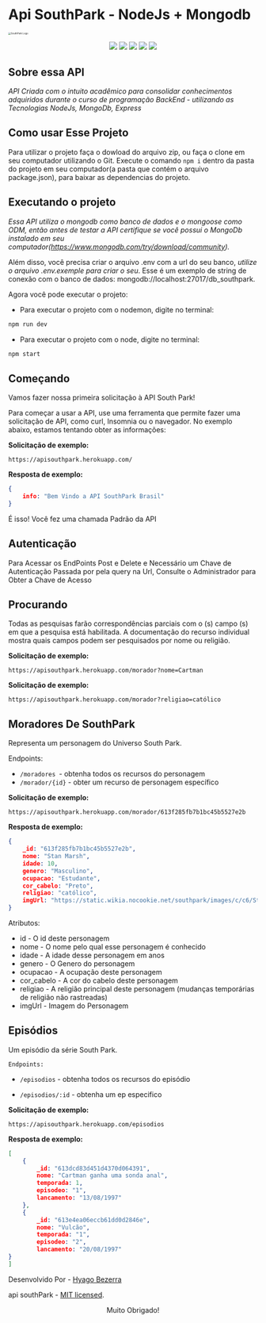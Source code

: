 # Api SouthPark - NodeJs + Mongodb 

<img src="https://lh3.googleusercontent.com/yq-2UnK8N82e8Wl6XeerbvQbW-StuETkt4oNROgfTcBu95Zn4AHsPHVrEiqPc0958NDh3rPaOtc697mKBUtMmlhfPE8-Eezjfny7npoB5446rhI396Kny2U744qnSTIoNxnAiFA6o2MROnKrtgsfTUpgQ6WeZqhy29Ijk1J4sVdEfCxp24zcqA1_L7gM6k8NYtcAALEwFgnac5QVKVyV1cxN2yLBo-qspQHs7nH41_J0wVzoqeHkzgF4izXhkXJkMrPbr9fTDaQ0J4LEftuY2pdhwFK9eDazd5mjKU_BAD5U7GeLVZEM5yQXFZ6ILTQdWztyM0pmyq6SqhGtoqi2SlB5VHSvhBlj227tixpQ-A8TMODmYXWVTPYFsNTQyNpvDiAVE9pUY2ShuE2hWxQb6I2c22WrAV8EKvZWxoyzRFFYmh_YkZ29f8ooVNQ7y8kVXpV4ka0rMj_VsEGS2WxwhYwEopMrCvEPhIlCCH0B3xIz0cHzX1tiZCvNrCNDnO0c7KAp2Kqc5ds8KECAWWVfcbzCq00ihxWa3fala0nx15w2C9_SDxLkmbnmWUQCDfsAIo_OZvnRvWkvzgzDLa-sAjQEF34iobzHTXaFWJ0EbdaAsPAc-A4PdXSH3VXeOXuaGim-Xl_B7rogUenNqOy_TkWiZiP0DXveP_Fgwx5tr_3Nh25GZ3plGVF8__s1YL4XF7GZTFdHyAgi0InVH3jkNqbj=w1280-h720-no?authuser=1" alt="SouthPark Logo" style="zoom:33%;" />

<p align="center">
    <img src="https://img.shields.io/github/languages/count/Hyagobsantos/Projeto03-Api-SouthPark-Nodejs?label=Linguagens" />
    <img src="https://img.shields.io/github/languages/top/Hyagobsantos/Projeto03-Api-SouthPark-Nodejs?style=flat-square&logo=javascript">
    <img src="https://img.shields.io/github/stars/Hyagobsantos/Projeto03-Api-SouthPark-Nodejs?label=Estrelas" />
    <img src="https://img.shields.io/snyk/vulnerabilities/github/Hyagobsantos/Projeto03-Api-SouthPark-Nodejs?color=green&label=Vulnerabilidades" />
    <img src="https://img.shields.io/github/license/Hyagobsantos/Projeto03-Api-SouthPark-Nodejs?color=green&style=flat-square" />
</p>

## Sobre essa API

*API Criada com o intuito acadêmico para consolidar conhecimentos adquiridos durante o curso de programação BackEnd - utilizando as Tecnologias NodeJs, MongoDb, Express*

## Como usar Esse Projeto 

Para utilizar o projeto faça o dowload do arquivo zip, ou faça o clone em seu computador utilizando o Git. Execute o comando `npm i` dentro da pasta do projeto em seu computador(a pasta que contém o arquivo package.json), para baixar as dependencias do projeto.

## Executando o projeto

*Essa API utiliza o mongodb como banco de dados e o mongoose como ODM, então antes de testar a API certifique se você possui o MongoDb instalado em seu computador(https://www.mongodb.com/try/download/community).*

Além disso, você precisa criar o arquivo .env com a url do seu banco, *utilize o arquivo .env.exemple para criar o seu*. Esse é um exemplo de string de conexão com o banco de dados: mongodb://localhost:27017/db_southpark.

Agora você pode executar o projeto: 
* Para executar o projeto com o nodemon, digite no terminal: 
```bash
npm run dev
```
* Para executar o projeto com o node, digite no terminal: 
```bash
npm start
```

## Começando

Vamos fazer nossa primeira solicitação à API South Park!

Para começar a usar a API, use uma ferramenta que permite fazer uma solicitação de API, como curl, Insomnia ou o navegador. No exemplo abaixo, estamos tentando obter as informações:

**Solicitação de exemplo:**

```
https://apisouthpark.herokuapp.com/
```

**Resposta de exemplo:**

```json
{
    info: "Bem Vindo a API SouthPark Brasil"
}
```

É isso! Você fez uma chamada Padrão da API 

## Autenticação

Para Acessar os EndPoints Post e Delete e Necessário um Chave de Autenticação Passada por pela query na Url, Consulte o Administrador para Obter a Chave de Acesso

## Procurando

Todas as pesquisas farão correspondências parciais com o (s) campo (s) em que a pesquisa está habilitada. A documentação do recurso individual mostra quais campos podem ser pesquisados por nome ou religião.

**Solicitação de exemplo:**
```
https://apisouthpark.herokuapp.com/morador?nome=Cartman
```
**Solicitação de exemplo:**
```
https://apisouthpark.herokuapp.com/morador?religiao=católico
```

## Moradores De SouthPark

Representa um personagem do Universo South Park.

Endpoints:

* `/moradores `- obtenha todos os recursos do personagem
* `/morador/{id}` - obter um recurso de personagem específico

**Solicitação de exemplo:**

```
https://apisouthpark.herokuapp.com/morador/613f285fb7b1bc45b5527e2b
```
**Resposta de exemplo:**

```json
{
    _id: "613f285fb7b1bc45b5527e2b",
    nome: "Stan Marsh",
    idade: 10,
    genero: "Masculino",
    ocupacao: "Estudante",
    cor_cabelo: "Preto",
    religiao: "católico",
    imgUrl: "https://static.wikia.nocookie.net/southpark/images/c/c6/Stan-marsh-0.png/revision/latest/scale-to-width-down/319?cb=20210107202918"
}
```
Atributos:

* id - O id deste personagem
* nome - O nome pelo qual esse personagem é conhecido
* idade - A idade desse personagem em anos
* genero - O Genero do personagem 
* ocupacao -  A ocupação deste personagem
* cor_cabelo - A cor do cabelo deste personagem
* religiao - A religião principal deste personagem (mudanças temporárias de religião não rastreadas)
* imgUrl - Imagem do Personagem


## Episódios

Um episódio da série South Park.

`Endpoints:`

* `/episodios` -  obtenha todos os recursos do episódio

* `/episodios/:id` -  obtenha um ep especifico


**Solicitação de exemplo:**

```
https://apisouthpark.herokuapp.com/episodios
```
**Resposta de exemplo:**

```json
[
    {
        _id: "613dcd83d451d4370d064391",
        nome: "Cartman ganha uma sonda anal",
        temporada: 1,
        episodeo: "1",
        lancamento: "13/08/1997"
    },
    {
        _id: "613e4ea06eccb61dd0d2846e",
        nome: "Vulcão",
        temporada: "1",
        episodeo: "2",
        lancamento: "20/08/1997"
}
]
```


Desenvolvido Por  - [Hyago Bezerra](https://github.com/Hyagobsantos) 

api southPark -  [MIT licensed](LICENSE).

<p style="text-align:center">
    Muito Obrigado!
</p>